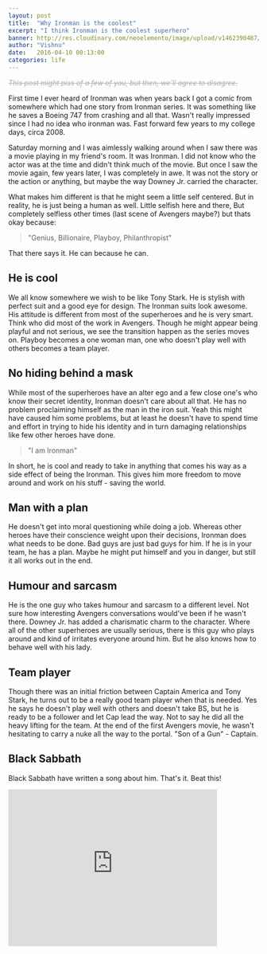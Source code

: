 ```yaml
---
layout: post
title:  "Why Ironman is the coolest"
excerpt: "I think Ironman is the coolest superhero"
banner: http://res.cloudinary.com/neoelemento/image/upload/v1462390487/blog/Ironman-min.jpg
author: "Vishnu"
date:   2016-04-10 00:13:00
categories: life
---
```

<del style="color: #AEAEAE;">*This post might piss of a few of you, but then, we'll agree to disagree.*</del>

First time I ever heard of Ironman was when years back I got a comic from somewhere which had one story from Ironman series. It was something like he saves a Boeing 747 from crashing and all that. Wasn't really impressed since I had no idea who ironman was. Fast forward few years to my college days, circa 2008. 

Saturday morning and I was aimlessly walking around when I saw there was a movie playing in my friend's room. It was Ironman. I did not know who the actor was at the time and didn't think much of the movie. But once I saw the movie again, few years later, I was completely in awe. It was not the story or the action or anything, but maybe the way Downey Jr. carried the character.

What makes him different is that he might seem a little self centered. But in reality, he is just being a human as well. Little selfish here and there, But completely selfless other times (last scene of Avengers maybe?) but thats okay because:

> "Genius, Billionaire, Playboy, Philanthropist"

That there says it. He can because he can.

## He is cool
We all know somewhere we wish to be like Tony Stark. He is stylish with perfect suit and a good eye for design. The Ironman suits look awesome. His attitude is different from most of the superheroes and he is very smart. Think who did most of the work in Avengers. Though he might appear being playful and not serious, we see the transition happen as the series moves on. Playboy becomes a one woman man, one who doesn't play well with others becomes a team player.

## No hiding behind a mask
While most of the superheroes have an alter ego and a few close one's who know their secret identity, Ironman doesn't care about all that. He has no problem proclaiming himself as the man in the iron suit. Yeah this might have caused him some problems, but at least he doesn't have to spend time and effort in trying to hide his identity and in turn damaging relationships like few other heroes have done.

> "I am Ironman"

In short, he is cool and ready to take in anything that comes his way as a side effect of being the Ironman. This gives him more freedom to move around and work on his stuff - saving the world.

## Man with a plan
He doesn't get into moral questioning while doing a job. Whereas other heroes have their conscience weight upon their decisions, Ironman does what needs to be done. Bad guys are just bad guys for him. If he is in your team, he has a plan. Maybe he might put himself and you in danger, but still it all works out in the end.

## Humour and sarcasm
He is the one guy who takes humour and sarcasm to a different level. Not sure how interesting Avengers conversations would've been if he wasn't there. Downey Jr. has added a charismatic charm to the character. Where all of the other superheroes are usually serious, there is this guy who plays around and kind of irritates everyone around him. But he also knows how to behave well with his lady.

## Team player
Though there was an initial friction between Captain America and Tony Stark, he turns out to be a really good team player when that is needed. Yes he says he doesn't play well with others and doesn't take BS, but he is ready to be a follower and let Cap lead the way. Not to say he did all the heavy lifting for the team. At the end of the first Avengers movie, he wasn't hesitating to carry a nuke all the way to the portal. "Son of a Gun" - Captain.

## Black Sabbath
Black Sabbath have written a song about him. That's it. Beat this!

<div class="video-container">
    <iframe width="420" height="315" src="https://www.youtube.com/embed/5s7_WbiR79E" frameborder="0" allowfullscreen></iframe>
</div>